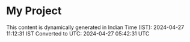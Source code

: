 # My Project

This content is dynamically generated in Indian Time (IST): 2024-04-27 11:12:31 IST
Converted to UTC: 2024-04-27 05:42:31 UTC
